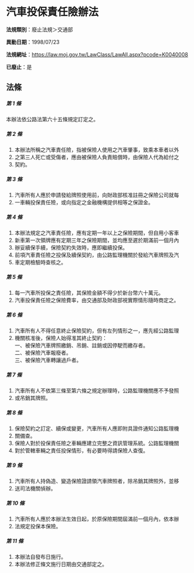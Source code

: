 # 汽車投保責任險辦法

**法規類別**：廢止法規＞交通部

**異動日期**：1998/07/23  

**法規網址**：https://law.moj.gov.tw/LawClass/LawAll.aspx?pcode=K0040008

**已廢止**：是



## 法條
##### 第 1 條
本辦法依公路法第六十五條規定訂定之。

##### 第 2 條
1. 本辦法所稱之汽車責任險，指被保險人使用之汽車肇事，致乘本車者以外
1. 之第三人死亡或受傷者，應由被保險人負責賠償時，由保險人代為給付之
1. 契約。

##### 第 3 條
1. 汽車所有人應於申請發給牌照使用前，向財政部核准註冊之保險公司就每
1. 一車輛投保責任險，或向指定之金融機構提供相等之保證金。

##### 第 4 條
1. 本辦法規定之汽車責任險，應有定期一年以上之保險期間，但自用小客車
1. 新車第一次領牌應有定期三年之保險期間，並均應至遲於期滿前一個月內
1. 辦妥續保手續，保險契約失效時，應即繼續投保。
1. 前項汽車責任險之投保及續保契約，由公路監理機關於發給汽車牌照及汽
1. 車定期檢驗時查核之。

##### 第 5 條
1. 每一汽車所投保之責任險，其保險金額不得少於新台幣六十萬元。
1. 汽車投保責任險之保險費率，由交通部及財政部視實際情形隨時商定之。

##### 第 6 條
1. 汽車所有人不得任意終止保險契約，但有左列情形之一，應先經公路監理
1. 機關核准後，保險人始得准其終止契約：  
一、被保險汽車牌照繳銷、吊銷、註銷或因停駛而繳存者。  
二、被保險汽車報廢者。  
三、被保險汽車轉讓過戶者。

##### 第 7 條
1. 汽車所有人不依第三條至第六條之規定辦理時，公路監理機關應不予發照
1. 或吊銷其牌照。

##### 第 8 條
1. 保險契約之訂定、續保或變更，汽車所有人應即附具證件通知公路監理機
1. 關備查。
1. 保險人對於投保責任險之車輛應建立完整之資訊管理系統。公路監理機關
1. 對於管轄車輛之責任投保情形，有必要時得請保險人查復。

##### 第 9 條
1. 汽車所有人持偽造、變造保險證請領汽車牌照者，除吊銷其牌照外，並移
1. 送司法機關偵辦。

##### 第 10 條
1. 汽車所有人應於本辦法生效日起，於原保險期間屆滿前一個月內，依本辦
1. 法規定投保本保險。

##### 第 11 條
1. 本辦法自發布日施行。
1. 本辦法修正條文施行日期由交通部定之。


